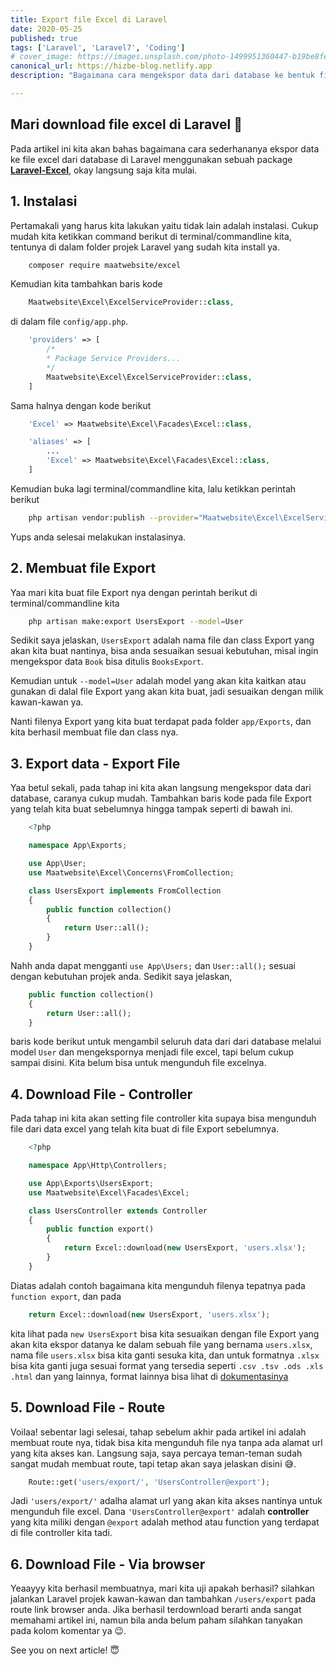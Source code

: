 ```yaml
---
title: Export file Excel di Laravel
date: 2020-05-25
published: true
tags: ['Laravel', 'Laravel7', 'Coding']
# cover_image: https://images.unsplash.com/photo-1499951360447-b19be8fe80f5?ixlib=rb-1.2.1&ixid=eyJhcHBfaWQiOjEyMDd9&auto=format&fit=crop&w=1050&q=80
canonical_url: https://hizbe-blog.netlify.app
description: "Bagaimana cara mengekspor data dari database ke bentuk file excel? Kita akan bahas dasar atau basic nya disini menggunakan sebuah package. Lets do it!"

---
```


<i class="fa fa-quote-left fa-3x fa-pull-left" aria-hidden="true"></i>
<h2>Mari download file excel di Laravel 📁</h2>

Pada artikel ini kita akan bahas bagaimana cara sederhananya ekspor data ke file excel dari database di Laravel menggunakan sebuah package [**Laravel-Excel**](https://github.com/maatwebsite/Laravel-Excel), okay langsung saja kita mulai.

## 1.  Instalasi

Pertamakali yang harus kita lakukan yaitu tidak lain adalah instalasi. Cukup mudah kita ketikkan command berikut di terminal/commandline kita, tentunya di dalam folder projek Laravel yang sudah kita install ya.

```bash
    composer require maatwebsite/excel
```

Kemudian kita tambahkan baris kode
```php
    Maatwebsite\Excel\ExcelServiceProvider::class,
```
di dalam file `config/app.php`.

```php
    'providers' => [
        /*
        * Package Service Providers...
        */
        Maatwebsite\Excel\ExcelServiceProvider::class,
    ]
```

Sama halnya dengan kode berikut
```php
    'Excel' => Maatwebsite\Excel\Facades\Excel::class,
```

```php
    'aliases' => [
        ...
        'Excel' => Maatwebsite\Excel\Facades\Excel::class,
    ]
```

Kemudian buka lagi terminal/commandline kita, lalu ketikkan perintah berikut

```bash
    php artisan vendor:publish --provider="Maatwebsite\Excel\ExcelServiceProvider"
```

Yups anda selesai melakukan instalasinya.

## 2.  Membuat file Export

Yaa mari kita buat file Export nya dengan perintah berikut di terminal/commandline kita

```bash
    php artisan make:export UsersExport --model=User
```
Sedikit saya jelaskan, `UsersExport` adalah nama file dan class Export yang akan kita buat nantinya, bisa anda sesuaikan sesuai kebutuhan, misal ingin mengekspor data `Book` bisa ditulis `BooksExport`.

Kemudian untuk `--model=User` adalah model yang akan kita kaitkan atau gunakan di dalal file Export yang akan kita buat, jadi sesuaikan dengan milik kawan-kawan ya.

Nanti filenya Export yang kita buat terdapat pada folder `app/Exports`, dan kita berhasil membuat file dan class nya.

## 3.  Export data - Export File

Yaa betul sekali, pada tahap ini kita akan langsung mengekspor data dari database, caranya cukup mudah. Tambahkan baris kode pada file Export yang telah kita buat sebelumnya hingga tampak seperti di bawah ini.

```php
    <?php

    namespace App\Exports;

    use App\User;
    use Maatwebsite\Excel\Concerns\FromCollection;

    class UsersExport implements FromCollection
    {
        public function collection()
        {
            return User::all();
        }
    }
```

Nahh anda dapat mengganti `use App\Users;` dan `User::all();` sesuai dengan kebutuhan projek anda.
Sedikit saya jelaskan,

```php
    public function collection()
    {
        return User::all();
    }
```
baris kode berikut untuk mengambil seluruh data dari dari database melalui model `User` dan mengekspornya menjadi file excel, tapi belum cukup sampai disini. Kita belum bisa untuk mengunduh file excelnya.

## 4.  Download File - Controller

Pada tahap ini kita akan setting file controller kita supaya bisa mengunduh file dari data excel yang telah kita buat di file Export sebelumnya.

```php
    <?php

    namespace App\Http\Controllers;

    use App\Exports\UsersExport;
    use Maatwebsite\Excel\Facades\Excel;

    class UsersController extends Controller 
    {
        public function export() 
        {
            return Excel::download(new UsersExport, 'users.xlsx');
        }
    }
```
Diatas adalah contoh bagaimana kita mengunduh filenya tepatnya pada `function export`, dan pada
```php
    return Excel::download(new UsersExport, 'users.xlsx');
```
kita lihat pada `new UsersExport` bisa kita sesuaikan dengan file Export yang akan kita ekspor datanya ke dalam sebuah file yang bernama `users.xlsx`, nama file `users.xlsx` bisa kita ganti sesuka kita, dan untuk formatnya `.xlsx` bisa kita ganti juga sesuai format yang tersedia seperti `.csv .tsv .ods .xls .html` dan yang lainnya, format lainnya bisa lihat di [dokumentasinya](https://docs.laravel-excel.com/3.1/exports/export-formats.html)

## 5.  Download File - Route

Voilaa! sebentar lagi selesai, tahap sebelum akhir pada artikel ini adalah membuat route nya, tidak bisa kita mengunduh file nya tanpa ada alamat url yang kita akses kan. Langsung saja, saya percaya teman-teman sudah sangat mudah membuat route, tapi tetap akan saya jelaskan disini 😅.

```php
    Route::get('users/export/', 'UsersController@export');
```

Jadi `'users/export/'` adalha alamat url yang akan kita akses nantinya untuk mengunduh file excel. Dana `'UsersController@export'` adalah **controller** yang kita miliki dengan `@export` adalah method atau function yang terdapat di file controller kita tadi.

## 6.  Download File - Via browser

Yeaayyy kita berhasil membuatnya, mari kita uji apakah berhasil? silahkan jalankan Laravel projek kawan-kawan dan tambahkan `/users/export` pada route link browser anda. Jika berhasil terdownload berarti anda sangat memahami artikel ini, namun bila anda belum paham silahkan tanyakan pada kolom komentar ya 😉.

See you on next article! 😇